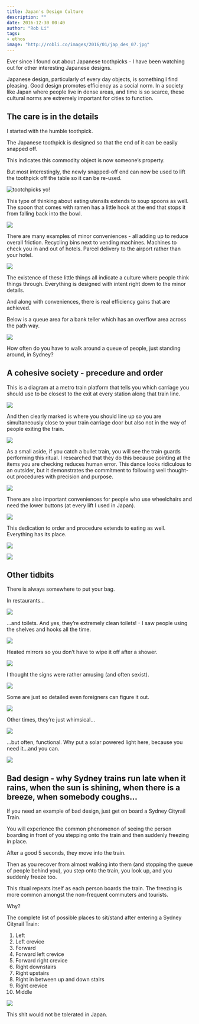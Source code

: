 ```yaml
---
title: Japan's Design Culture
description: ""
date: 2016-12-30 00:40
author: "Rob Li"
tags:
- ethos
image: "http://robli.co/images/2016/01/jap_des_07.jpg"
---
```


Ever since I found out about Japanese toothpicks - I have been watching out for other interesting Japanese designs. 

Japanese design, particularly of every day objects, is something I find pleasing. Good design promotes efficiency as a social norm. In a society like Japan where people live in dense areas, and time is so scarce, these cultural norms are extremely important for cities to function.

## The care is in the details

I started with the humble toothpick. 

The Japanese toothpick is designed so that the end of it can be easily snapped off. 

This indicates this commodity object is now someone’s property. 

But most interestingly, the newly snapped-off end can now be used to lift the toothpick off the table so it can be re-used.

![tootchpicks yo!](http://robli.co/images/2016/01/jap_des_01.jpg)

This type of thinking about eating utensils extends to soup spoons as well. The spoon that comes with ramen has a little hook at the end that stops it from falling back into the bowl.

![](http://robli.co/images/2016/01/jap_des_02.jpg)

There are many examples of minor conveniences - all adding up to reduce overall friction. Recycling bins next to vending machines. Machines to check you in and out of hotels. Parcel delivery to the airport rather than your hotel. 

![](http://robli.co/images/2016/01/jap_des_03.jpg)

The existence of these little things all indicate a culture where people think things through. Everything is designed with intent right down to the minor details.

And along with conveniences, there is real efficiency gains that are achieved. 

Below is a queue area for a bank teller which has an overflow area across the path way. 

![](http://robli.co/images/2016/01/jap_des_04.jpg)

How often do you have to walk around a queue of people, just standing around, in Sydney?

## A cohesive society - precedure and order

This is a diagram at a metro train platform that tells you which carriage you should use to be closest to the exit at every station along that train line.

![](http://robli.co/images/2016/01/jap_des_05.jpg)

And then clearly marked is where you should line up so you are simultaneously close to your train carriage door but also not in the way of people exiting the train.

![](http://robli.co/images/2016/01/jap_des_06.jpg)

As a small aside, if you catch a bullet train, you will see the train guards performing this ritual. I researched that they do this because pointing at the items you are checking reduces human error. This dance looks ridiculous to an outsider, but it demonstrates the commitment to following well thought-out procedures with precision and purpose.

![](http://robli.co/images/2016/01/jap_des_07.jpg)

There are also important conveniences for people who use wheelchairs and need the lower buttons (at every lift I used in Japan).

![](http://robli.co/images/2016/01/jap_des_12.jpg)

This dedication to order and procedure extends to eating as well. Everything has its place.

![](http://robli.co/images/2016/01/jap_des_08.jpg)

![](http://robli.co/images/2016/01/jap_des_17.jpg)


## Other tidbits

There is always somewhere to put your bag. 

In restaurants…

![](http://robli.co/images/2016/01/jap_des_09.jpg)

…and toilets. And yes, they’re extremely clean toilets! - I saw people using the shelves and hooks all the time.

![](http://robli.co/images/2016/01/jap_des_10.jpg)

Heated mirrors so you don’t have to wipe it off after a shower.

![](http://robli.co/images/2016/01/jap_des_11.jpg)

I thought the signs were rather amusing (and often sexist).

![](http://robli.co/images/2016/01/jap_des_13.jpg)

Some are just so detailed even foreigners can figure it out.

![](http://robli.co/images/2016/01/jap_des_14.jpg)

Other times, they’re just whimsical…

![](http://robli.co/images/2016/01/jap_des_15.jpg)

…but often, functional. Why put a solar powered light here, because you need it…and you can.

![](http://robli.co/images/2016/01/jap_des_16.jpg)

## Bad design - why Sydney trains run late when it rains, when the sun is shining, when there is a breeze, when somebody coughs...

If you need an example of bad design, just get on board a Sydney Cityrail Train.

You will experience the common phenomenon of seeing the person boarding in front of you stepping onto the train and then suddenly freezing in place. 

After a good 5 seconds, they move into the train.

Then as you recover from almost walking into them (and stopping the queue of people behind you), you step onto the train, you look up, and you suddenly freeze too.

This ritual repeats itself as each person boards the train. The freezing is more common amongst the non-frequent commuters and tourists.

Why?

The complete list of possible places to sit/stand after entering a Sydney Cityrail Train:

1. Left
2. Left crevice
3. Forward
4. Forward left crevice
5. Forward right crevice
6. Right downstairs
7. Right upstairs
8. Right in between up and down stairs
9. Right crevice
10. Middle

![](http://robli.co/images/2016/01/jap_des_18_cityrail.jpg)

This shit would not be tolerated in Japan.
